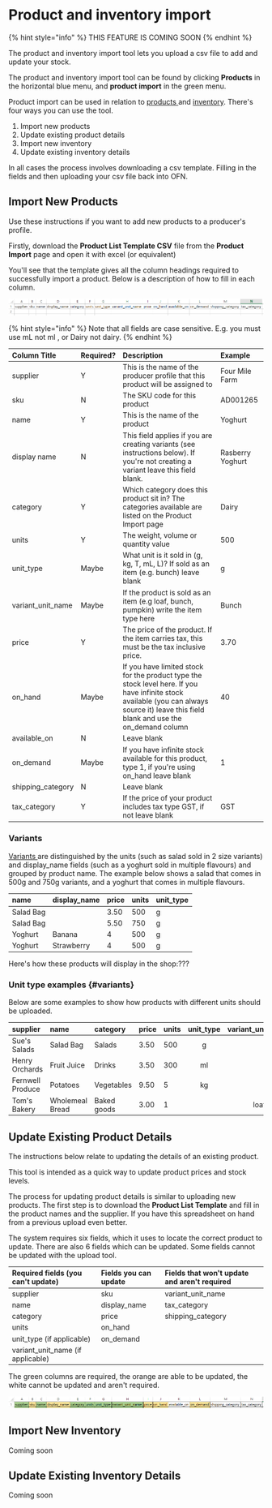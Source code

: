 # Product and inventory import

{% hint style="info" %}
THIS FEATURE IS COMING SOON
{% endhint %}

The product and inventory import tool lets you upload a csv file to add and update your stock.

The product and inventory import tool can be found by clicking **Products** in the horizontal blue menu, and **product import** in the green menu.

Product import can be used in relation to [products ](../../basic-features/products.md)and [inventory](inventory-tool.md). There's four ways you can use the tool.

1. Import new products
2. Update existing product details
3. Import new inventory
4. Update existing inventory details

In all cases the process involves downloading a csv template. Filling in the fields and then uploading your csv file back into OFN.

## Import New Products

Use these instructions if you want to add new products to a producer's profile.

Firstly, download the **Product List Template CSV** file from the **Product Import** page and open it with excel \(or equivalent\)

You'll see that the template gives all the column headings required to successfully import a product. Below is a description of how to fill in each column.

![](../../.gitbook/assets/image%20%2816%29.png)

{% hint style="info" %}
Note that all fields are case sensitive. E.g. you must use mL not ml , or Dairy not dairy.
{% endhint %}

| Column Title | Required? | Description | Example |
| :--- | :--- | :--- | :--- |
| supplier | Y | This is the name of the producer profile that this product will be assigned to | Four Mile Farm |
| sku | N | The SKU code for this product | AD001265 |
| name | Y | This is the name of the product | Yoghurt |
| display name | N | This field applies if you are creating variants \(see instructions below\). If you're not creating a variant leave this field blank. | Rasberry Yoghurt |
| category | Y | Which category does this product sit in? The categories available are listed on the Product Import page | Dairy |
| units | Y | The weight, volume or quantity value | 500 |
| unit\_type | Maybe | What unit is it sold in \(g, kg, T, mL, L\)? If sold as an item \(e.g. bunch\) leave blank | g |
| variant\_unit\_name | Maybe | If the product is sold as an item \(e.g loaf, bunch, pumpkin\) write the item type here | Bunch |
| price | Y | The price of the product. If the item carries tax, this must be the tax inclusive price. | 3.70 |
| on\_hand | Maybe | If you have limited stock for the product type the stock level here. If you have infinite stock available \(you can always source it\) leave this field blank and use the on\_demand column | 40 |
| available\_on | N | Leave blank |  |
| on\_demand | Maybe | If you have infinite stock available for this product, type 1, if you're using on\_hand leave blank | 1 |
| shipping\_category | N | Leave blank |  |
| tax\_category | Y | If the price of your product includes tax type GST, if not leave blank | GST |

### Variants

[Variants ](product-variants.md)are distinguished by the units \(such as salad sold in 2 size variants\) and display\_name fields \(such as a yoghurt sold in multiple flavours\) and grouped by product name. The example below shows a salad that comes in 500g and 750g variants, and a yoghurt that comes in multiple flavours.

| name | display\_name | price | units | unit\_type |
| :--- | :--- | :--- | :--- | :--- |
| Salad Bag |  | 3.50 | 500 | g |
| Salad Bag |  | 5.50 | 750 | g |
| Yoghurt | Banana | 4 | 500 | g |
| Yoghurt | Strawberry | 4 | 500 | g |

Here's how these products will display in the shop:???

### Unit type examples {#variants}

Below are some examples to show how products with different units should be uploaded.

| supplier | **name** | **category** | **price** | **units** | **unit\_type** | **variant\_unit\_name** |
| :--- | :--- | :--- | :--- | :--- | :---: | :---: |
| Sue's Salads | Salad Bag | Salads | 3.50 | 500 | g |   |
| Henry Orchards | Fruit Juice | Drinks | 3.50 | 300 | ml |   |
| Fernwell Produce | Potatoes | Vegetables | 9.50 | 5 | kg |   |
| Tom's Bakery | Wholemeal Bread | Baked goods | 3.00 | 1 |   | loaf |

## Update Existing Product Details

The instructions below relate to updating the details of an existing product. 

This tool is intended as a quick way to update product prices and stock levels.

The process for updating product details is similar to uploading new products. The first step is to download the **Product List Template** and fill in the product names and the supplier. If you have this spreadsheet on hand from a previous upload even better. 

The system requires six fields, which it uses to locate the correct product to update. There are also 6 fields which can be updated. Some fields cannot be updated with the upload tool.

| Required fields \(you can't update\) | Fields you can update | Fields that won't update and aren't required |
| :--- | :--- | :--- |
| supplier | sku | variant\_unit\_name |
| name | display\_name | tax\_category |
| category | price | shipping\_category |
| units | on\_hand |  |
| unit\_type \(if applicable\) | on\_demand |  |
| variant\_unit\_name \(if applicable\) |  |  |

The green columns are required, the orange are able to be updated, the white cannot be updated and aren't required.

![](../../.gitbook/assets/image.png)

## Import New Inventory

Coming soon

## Update Existing Inventory Details

Coming soon

